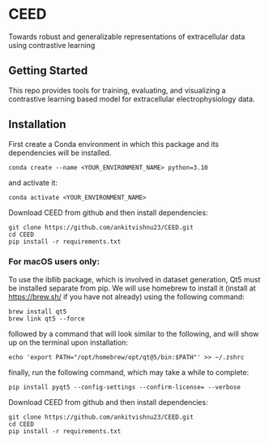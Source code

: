 # CEED
Towards robust and generalizable representations of extracellular data using contrastive learning

## Getting Started
This repo provides tools for training, evaluating, and visualizing a contrastive learning based model for extracellular 
electrophysiology data. 

## Installation

First create a Conda environment in which this package and its dependencies will be installed.
```console
conda create --name <YOUR_ENVIRONMENT_NAME> python=3.10
```

and activate it:
```console
conda activate <YOUR_ENVIRONMENT_NAME>
```

Download CEED from github and then install dependencies:
```console
git clone https://github.com/ankitvishnu23/CEED.git
cd CEED
pip install -r requirements.txt
```

### For macOS users only:
To use the ibllib package, which is involved in dataset generation, Qt5 must be installed separate from pip. 
We will use homebrew to install it (install at https://brew.sh/ if you have not already) using the following command:
```console
brew install qt5
brew link qt5 --force
```

followed by a command that will look similar to the following, and will show up on the terminal upon installation:
```console
echo 'export PATH="/opt/homebrew/opt/qt@5/bin:$PATH"' >> ~/.zshrc
```

finally, run the following command, which may take a while to complete:
```console
pip install pyqt5 --config-settings --confirm-license= --verbose
```

Download CEED from github and then install dependencies:
```console
git clone https://github.com/ankitvishnu23/CEED.git
cd CEED
pip install -r requirements.txt
```
